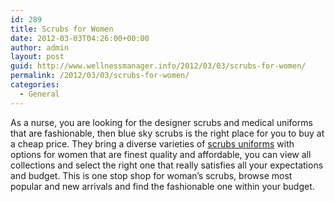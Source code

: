 ```yaml
---
id: 289
title: Scrubs for Women
date: 2012-03-03T04:26:00+00:00
author: admin
layout: post
guid: http://www.wellnessmanager.info/2012/03/03/scrubs-for-women/
permalink: /2012/03/03/scrubs-for-women/
categories:
  - General
---
```

As a nurse, you are looking for the designer scrubs and medical uniforms that are fashionable, then blue sky scrubs is the right place for you to buy at a cheap price. They bring a diverse varieties of [scrubs uniforms](http://www.blueskyscrubs.com/categories/Scrubs/Scrubs-for-Women/) with options for women that are finest quality and affordable, you can view all collections and select the right one that really satisfies all your expectations and budget. This is one stop shop for woman&#8217;s scrubs, browse most popular and new arrivals and find the fashionable one within your budget.